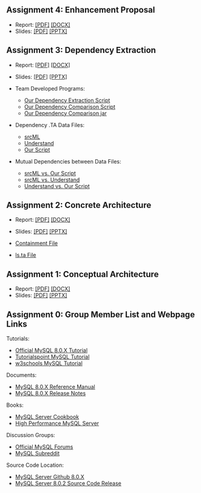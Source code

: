 ## Assignment 4: Enhancement Proposal

- Report: [[PDF]](https://github.com/azkevin/EECS4314/blob/master/A4/EECS4314%20A4%20Report%20(TabsVsSpaces).pdf) [[DOCX]](https://github.com/azkevin/EECS4314/blob/master/A4/EECS4314%20A4%20Report%20(TabsVsSpaces).docx)
- Slides: [[PDF]](https://github.com/azkevin/EECS4314/blob/master/A4/EECS4314%20A4%20Slides%20(TabsVsSpaces).pdf) [[PPTX]](https://github.com/azkevin/EECS4314/blob/master/A4/EECS4314%20A4%20Slides%20(TabsVsSpaces).pptx)

## Assignment 3: Dependency Extraction

- Report: [[PDF]](https://github.com/azkevin/EECS4314/blob/master/A3/EECS4314%20A3%20Report%20(TabsVsSpaces).pdf) [[DOCX]](https://github.com/azkevin/EECS4314/blob/master/A3/EECS4314%20A3%20Report%20(TabsVsSpaces).docx)
- Slides: [[PDF]](https://github.com/azkevin/EECS4314/blob/master/A3/EECS4314%20A3%20Slides%20(TabsVsSpaces).pdf) [[PPTX]](https://github.com/azkevin/EECS4314/blob/master/A3/EECS4314%20A3%20Slides%20(TabsVsSpaces).pptx)

- Team Developed Programs: 
	- [Our Dependency Extraction Script](https://github.com/azkevin/EECS4314/blob/master/A3/a3data/include.py)
	- [Our Dependency Comparison Script](https://github.com/azkevin/EECS4314/blob/master/A3/a3data/MutualDependnecy.java)
	- [Our Dependency Comparison jar](https://github.com/azkevin/EECS4314/blob/master/A3/a3data/Mutual_Dependency.jar)
- Dependency .TA Data Files: 
	- [srcML](https://github.com/azkevin/EECS4314/blob/master/A3/a3data/mysql_srcML.raw.ta)
	- [Understand](https://github.com/azkevin/EECS4314/blob/master/A3/a3data/mysql_understand.raw.ta)
	- [Our Script](https://github.com/azkevin/EECS4314/blob/master/A3/a3data/test.raw.ta)

- Mutual Dependencies between Data Files: 
	- [srcML vs. Our Script](https://github.com/azkevin/EECS4314/blob/master/A3/a3data/srcML_Include_Common)
	- [srcML vs. Understand](https://github.com/azkevin/EECS4314/blob/master/A3/a3data/srcML_Understand_Common.txt)
	- [Understand vs. Our Script](https://github.com/azkevin/EECS4314/blob/master/A3/a3data/Understand_Include_Common)

## Assignment 2: Concrete Architecture

- Report: [[PDF]](https://github.com/azkevin/EECS4314/blob/master/A2/EECS4314%20A2%20Report%20(TabsVsSpaces).pdf) [[DOCX]](https://github.com/azkevin/EECS4314/blob/master/A2/EECS4314%20A2%20Report%20(TabsVsSpaces).docx)
- Slides: [[PDF]](https://github.com/azkevin/EECS4314/blob/master/A2/EECS4314%20A2%20Slides%20(TabsvsSpaces).pdf) [[PPTX]](https://github.com/azkevin/EECS4314/blob/master/A2/EECS4314%20A2%20Slides%20(TabsvsSpaces).pptx)

- [Containment File](https://github.com/azkevin/EECS4314/blob/master/A2/A2Data/MySQL_UnderstandFileDependency.contain)
- [ls.ta File](https://github.com/azkevin/EECS4314/blob/master/A2/A2Data/MySQL_UnderstandFileDependency.ls.ta)

## Assignment 1: Conceptual Architecture

- Report: [[PDF]](https://github.com/azkevin/EECS4314/blob/master/A1/EECS4314%20A1%20Report%20(TabsVsSpaces).pdf) [[DOCX]](https://github.com/azkevin/EECS4314/blob/master/A1/EECS4314%20A1%20Report%20(TabsVsSpaces).docx)
- Slides: [[PDF]](https://github.com/azkevin/EECS4314/blob/master/A1/EECS4314%20A1%20Slides%20(TabsVsSpaces).pdf) [[PPTX]](https://github.com/azkevin/EECS4314/blob/master/A1/EECS4314%20A1%20Slides.pptx)

## Assignment 0: Group Member List and Webpage Links

Tutorials:
- [Official MySQL 8.0.X Tutorial](https://dev.mysql.com/doc/refman/8.0/en/tutorial.html)
- [Tutorialspoint MySQL Tutorial](https://www.tutorialspoint.com/mysql/)
- [w3schools MySQL Tutorial](https://www.w3schools.com/sql/)

Documents:
- [MySQL 8.0.X Reference Manual](https://dev.mysql.com/doc/refman/8.0/en/)
- [MySQL 8.0.X Release Notes](https://dev.mysql.com/doc/relnotes/mysql/8.0/en/)

Books:
- [MySQL Server Cookbook](http://shop.oreilly.com/product/0636920032274.do)
- [High Performance MySQL Server](http://shop.oreilly.com/product/0636920022343.do)

Discussion Groups:
- [Official MySQL Forums](https://forums.mysql.com/)
- [MySQL Subreddit](https://www.reddit.com/r/mysql/)

Source Code Location:
- [MySQL Server Github 8.0.X](https://github.com/mysql/mysql-server/tree/8.0)
- [MySQL Server 8.0.2 Source Code Release](https://github.com/mysql/mysql-server/releases/tag/mysql-8.0.2)
